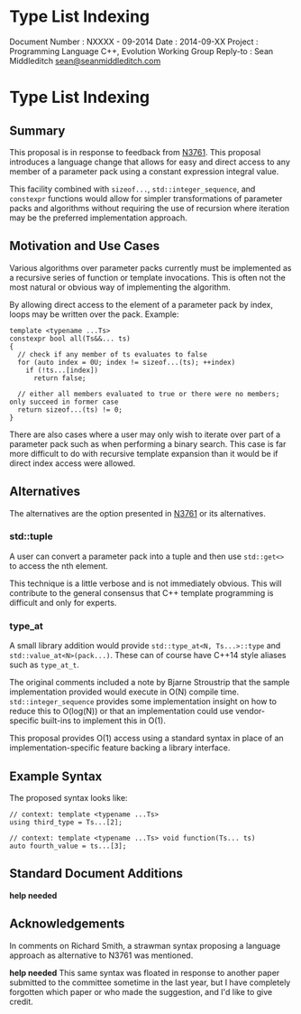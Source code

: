 Type List Indexing
==================

Document Number : NXXXX - 09-2014
Date            : 2014-09-XX
Project         : Programming Language C++, Evolution Working Group
Reply-to        : Sean Middleditch <sean@seanmiddleditch.com>

# Type List Indexing

## Summary

This proposal is in response to feedback from [N3761]. This proposal introduces a language change that
allows for easy and direct access to any member of a parameter pack using a constant expression integral
value.

This facility combined with `sizeof...`, `std::integer_sequence`, and `constexpr` functions would allow
for simpler transformations of parameter packs and algorithms without requiring the use of recursion
where iteration may be the preferred implementation approach.

## Motivation and Use Cases

Various algorithms over parameter packs currently must be implemented as a recursive series of function
or template invocations. This is often not the most natural or obvious way of implementing the algorithm.

By allowing direct access to the element of a parameter pack by index, loops may be written over the
pack. Example:

    template <typename ...Ts>
	constexpr bool all(Ts&&... ts)
	{
	  // check if any member of ts evaluates to false
	  for (auto index = 0U; index != sizeof...(ts); ++index)
	    if (!ts...[index])
		  return false;
		  
	  // either all members evaluated to true or there were no members; only succeed in former case
	  return sizeof...(ts) != 0;
	}

There are also cases where a user may only wish to iterate over part of a parameter pack such as when
performing a binary search. This case is far more difficult to do with recursive template expansion
than it would be if direct index access were allowed.

## Alternatives

The alternatives are the option presented in [N3761] or its alternatives.

### std::tuple

A user can convert a parameter pack into a tuple and then use `std::get<>` to access the nth element.

This technique is a little verbose and is not immediately obvious. This will contribute to the general
consensus that C++ template programming is difficult and only for experts.

### type_at

A small library addition would provide `std::type_at<N, Ts...>::type` and `std::value_at<N>(pack...)`.
These can of course have C++14 style aliases such as `type_at_t`.

The original comments included a note by Bjarne Stroustrip that the sample implementation provided would
execute in O(N) compile time. `std::integer_sequence` provides some implementation insight on how to
reduce this to O(log(N)) or that an implementation could use vendor-specific built-ins to implement this
in O(1).

This proposal provides O(1) access using a standard syntax in place of an implementation-specific
feature backing a library interface.
	
## Example Syntax

The proposed syntax looks like:

	// context: template <typename ...Ts>
	using third_type = Ts...[2];
	
	// context: template <typename ...Ts> void function(Ts... ts)
	auto fourth_value = ts...[3];
	
## Standard Document Additions

**help needed**

## Acknowledgements

In comments on Richard Smith, a strawman syntax proposing a language approach as alternative to
N3761 was mentioned.

**help needed** This same syntax was floated in response to another paper submitted to the committee
sometime in the last year, but I have completely forgotten which paper or who made the suggestion,
and I'd like to give credit.

	
	
  [N3761]: http://www.open-std.org/jtc1/sc22/wg21/docs/papers/2013/n3761.html "Proposing type_at<>"